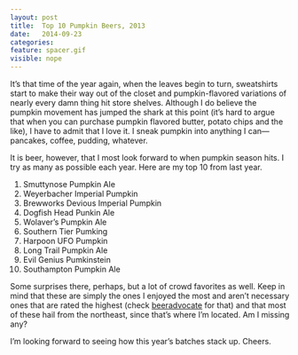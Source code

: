 ```yaml
---
layout: post
title:  Top 10 Pumpkin Beers, 2013
date:   2014-09-23
categories:
feature: spacer.gif
visible: nope
---
```

It’s that time of the year again, when the leaves begin to turn, sweatshirts start to make their way out of the closet and pumpkin-flavored variations of nearly every damn thing hit store shelves. Although I do believe the pumpkin movement has jumped the shark at this point (it’s hard to argue that when you can purchase pumpkin flavored butter, potato chips and the like), I have to admit that I love it. I sneak pumpkin into anything I can—pancakes, coffee, pudding, whatever.

It is beer, however, that I most look forward to when pumpkin season hits. I try as many as possible each year. Here are my top 10 from last year.

1. Smuttynose Pumpkin Ale
2. Weyerbacher Imperial Pumpkin
3. Brewworks Devious Imperial Pumpkin
4. Dogfish Head Punkin Ale
5. Wolaver’s Pumpkin Ale
6. Southern Tier Pumking
7. Harpoon UFO Pumpkin
8. Long Trail Pumpkin Ale
9. Evil Genius Pumkinstein
10. Southampton Pumpkin Ale

Some surprises there, perhaps, but a lot of crowd favorites as well. Keep in mind that these are simply the ones I enjoyed the most and aren’t necessary ones that are rated the highest (check [beeradvocate](http://www.beeradvocate.com/beer/style/72/) for that) and that most of these hail from the northeast, since that’s where I’m located. Am I missing any?

I’m looking forward to seeing how this year’s batches stack up. Cheers.
